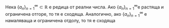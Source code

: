 Нека $\{a_{n}\}^{\infty}_{n=1}\subset \mathbb{R}$   е редица от реални числа. Ако $\{a_n\}^{\infty}_{n=1}$е растяща и ограничена отгоре, то тя е сходяща. Аналогично, ако $\{a_{n}\}_{n=1}^{\infty}$ е намаляваща и ограничена отдолу, то тя е сходяща